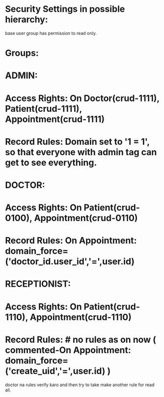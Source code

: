 # Security Settings in possible hierarchy:
base user group has permission to read only.
# Groups: 
 # ADMIN:
   # Access Rights: On Doctor(crud-1111), Patient(crud-1111), Appointment(crud-1111)
   # Record Rules: Domain set to '1 = 1', so that everyone with admin tag can get to see everything. 
 # DOCTOR:
   # Access Rights: On Patient(crud-0100), Appointment(crud-0110)
   # Record Rules: On Appointment: domain_force=('doctor_id.user_id','=',user.id)
 # RECEPTIONIST:
   # Access Rights: On Patient(crud-1110), Appointment(crud-1110)
   # Record Rules: # no rules as on now ( commented-On Appointment: domain_force=('create_uid','=',user.id) )




doctor na rules verify karo and then try to take make another rule for read all.